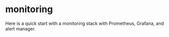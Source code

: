 # monitoring

Here is a quick start with a monitoring stack with Prometheus, Grafana, and alert manager.

